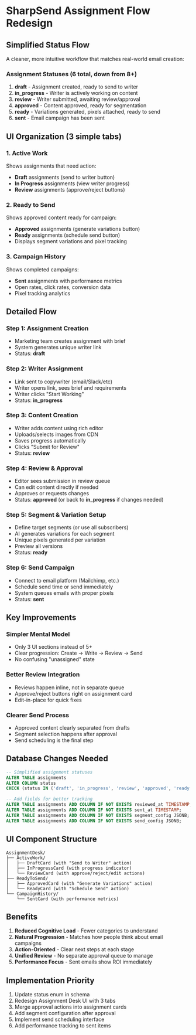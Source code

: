 # SharpSend Assignment Flow Redesign

## Simplified Status Flow
A cleaner, more intuitive workflow that matches real-world email creation:

### Assignment Statuses (6 total, down from 8+)
1. **draft** - Assignment created, ready to send to writer
2. **in_progress** - Writer is actively working on content
3. **review** - Writer submitted, awaiting review/approval
4. **approved** - Content approved, ready for segmentation
5. **ready** - Variations generated, pixels attached, ready to send
6. **sent** - Email campaign has been sent

## UI Organization (3 simple tabs)

### 1. Active Work
Shows assignments that need action:
- **Draft** assignments (send to writer button)
- **In Progress** assignments (view writer progress)
- **Review** assignments (approve/reject buttons)

### 2. Ready to Send
Shows approved content ready for campaign:
- **Approved** assignments (generate variations button)
- **Ready** assignments (schedule send button)
- Displays segment variations and pixel tracking

### 3. Campaign History
Shows completed campaigns:
- **Sent** assignments with performance metrics
- Open rates, click rates, conversion data
- Pixel tracking analytics

## Detailed Flow

### Step 1: Assignment Creation
- Marketing team creates assignment with brief
- System generates unique writer link
- Status: **draft**

### Step 2: Writer Assignment
- Link sent to copywriter (email/Slack/etc)
- Writer opens link, sees brief and requirements
- Writer clicks "Start Working"
- Status: **in_progress**

### Step 3: Content Creation
- Writer adds content using rich editor
- Uploads/selects images from CDN
- Saves progress automatically
- Clicks "Submit for Review"
- Status: **review**

### Step 4: Review & Approval
- Editor sees submission in review queue
- Can edit content directly if needed
- Approves or requests changes
- Status: **approved** (or back to **in_progress** if changes needed)

### Step 5: Segment & Variation Setup
- Define target segments (or use all subscribers)
- AI generates variations for each segment
- Unique pixels generated per variation
- Preview all versions
- Status: **ready**

### Step 6: Send Campaign
- Connect to email platform (Mailchimp, etc.)
- Schedule send time or send immediately
- System queues emails with proper pixels
- Status: **sent**

## Key Improvements

### Simpler Mental Model
- Only 3 UI sections instead of 5+
- Clear progression: Create → Write → Review → Send
- No confusing "unassigned" state

### Better Review Integration
- Reviews happen inline, not in separate queue
- Approve/reject buttons right on assignment card
- Edit-in-place for quick fixes

### Clearer Send Process
- Approved content clearly separated from drafts
- Segment selection happens after approval
- Send scheduling is the final step

## Database Changes Needed
```sql
-- Simplified assignment statuses
ALTER TABLE assignments 
ALTER COLUMN status 
CHECK (status IN ('draft', 'in_progress', 'review', 'approved', 'ready', 'sent'));

-- Add fields for better tracking
ALTER TABLE assignments ADD COLUMN IF NOT EXISTS reviewed_at TIMESTAMP;
ALTER TABLE assignments ADD COLUMN IF NOT EXISTS sent_at TIMESTAMP;
ALTER TABLE assignments ADD COLUMN IF NOT EXISTS segment_config JSONB;
ALTER TABLE assignments ADD COLUMN IF NOT EXISTS send_config JSONB;
```

## UI Component Structure
```
AssignmentDesk/
├── ActiveWork/
│   ├── DraftCard (with "Send to Writer" action)
│   ├── InProgressCard (with progress indicator)
│   └── ReviewCard (with approve/reject/edit actions)
├── ReadyToSend/
│   ├── ApprovedCard (with "Generate Variations" action)
│   └── ReadyCard (with "Schedule Send" action)
└── CampaignHistory/
    └── SentCard (with performance metrics)
```

## Benefits
1. **Reduced Cognitive Load** - Fewer categories to understand
2. **Natural Progression** - Matches how people think about email campaigns
3. **Action-Oriented** - Clear next steps at each stage
4. **Unified Review** - No separate approval queue to manage
5. **Performance Focus** - Sent emails show ROI immediately

## Implementation Priority
1. Update status enum in schema
2. Redesign Assignment Desk UI with 3 tabs
3. Merge approval actions into assignment cards
4. Add segment configuration after approval
5. Implement send scheduling interface
6. Add performance tracking to sent items